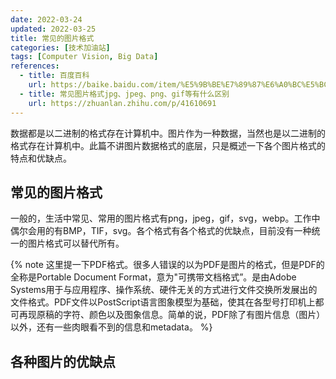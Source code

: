 ```yaml
---
date: 2022-03-24
updated: 2022-03-25
title: 常见的图片格式
categories: [技术加油站]
tags: [Computer Vision, Big Data]
references: 
  - title: 百度百科
    url: https://baike.baidu.com/item/%E5%9B%BE%E7%89%87%E6%A0%BC%E5%BC%8F/381122
  - title: 常见图片格式jpg、jpeg、png、gif等有什么区别
    url: https://zhuanlan.zhihu.com/p/41610691
---
```


数据都是以二进制的格式存在计算机中。图片作为一种数据，当然也是以二进制的格式存在计算机中。此篇不讲图片数据格式的底层，只是概述一下各个图片格式的特点和优缺点。

<!-- more -->

## 常见的图片格式

一般的，生活中常见、常用的图片格式有png，jpeg，gif，svg，webp。工作中偶尔会用的有BMP，TIF，svg。各个格式有各个格式的优缺点，目前没有一种统一的图片格式可以替代所有。

{% note 这里提一下PDF格式。很多人错误的以为PDF是图片的格式，但是PDF的全称是Portable Document Format，意为"可携带文档格式”。是由Adobe Systems用于与应用程序、操作系统、硬件无关的方式进行文件交换所发展出的文件格式。PDF文件以PostScript语言图象模型为基础，使其在各型号打印机上都可再现原稿的字符、颜色以及图象信息。简单的说，PDF除了有图片信息（图片）以外，还有一些肉眼看不到的信息和metadata。 %}

## 各种图片的优缺点


